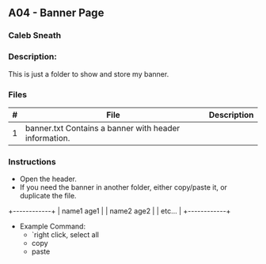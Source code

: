 ## A04 - Banner Page
### Caleb Sneath
### Description:

This is just a folder to show and store my banner.

### Files

|   #   | File            | Description                                        |
| :---: | --------------- | -------------------------------------------------- |
|   1   | banner.txt         Contains a banner with header information.      |

### Instructions

- Open the header.
- If you need the banner in another folder, either copy/paste it, or duplicate the file.

+------------+
| name1 age1 |
| name2 age2 |
| etc...     |
+------------+

- Example Command:
    - `right click, select all
    -  copy
    -  paste
